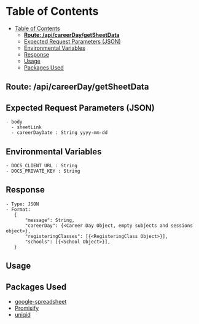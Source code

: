 # Table of Contents
- [Table of Contents](#table-of-contents)
  - [**Route: /api/careerDay/getSheetData**](#route-apicareerdaygetsheetdata)
  - [Expected Request Parameters (JSON)](#expected-request-parameters-json)
  - [Environmental Variables](#environmental-variables)
  - [Response](#response)
  - [Usage](#usage)
  - [Packages Used](#packages-used)

## **Route:  /api/careerDay/getSheetData**

## Expected Request Parameters (JSON)
    - body
      - sheetLink
      - careerDayDate : String yyyy-mm-dd
## Environmental Variables
    - DOCS_CLIENT_URL : String
    - DOCS_PRIVATE_KEY : String
## Response
    - Type: JSON
    - Format:
       {
           "message": String,
           "careerDay": {<Career Day Object, empty subjects and sessions object>},
           "registeringClasses": [{<RegisteringClass Object>}],
           "schools": [{<School Object>}],
       }

## Usage

## Packages Used
- [google-spreadsheet](https://www.npmjs.com/package/google-spreadsheet "google-spreadsheet's NPM Page")
- [Promisify](https://www.npmjs.com/package/promisify "Promisify's NPM Page")
- [uniqid](https://www.npmjs.com/package/promisify "uniqid's NPM Page")
